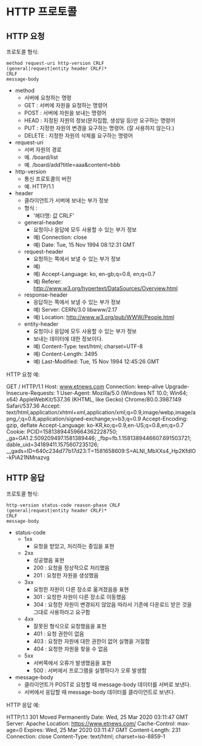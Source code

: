 # HTTP 프로토콜

## HTTP 요청

프로토콜 형식:

```
method request-uri http-version CRLF
(general|request|entity header CRLF)*
CRLF
message-body
```

- method
  - 서버에 요청하는 명령
  - GET : 서버에 자원을 요청하는 명령어
  - POST : 서버에 자원을 보내는 명령어
  - HEAD : 지정된 자원의 정보(문자집합, 생성일 등)만 요구하는 명령어
  - PUT : 지정한 자원의 변경을 요구하는 명령어. (잘 사용하지 않는다.)
  - DELETE : 지정한 자원의 삭제를 요구하는 명령어
- request-uri
  - 서버 자원의 경로
  - 예. /board/list
  - 예. /board/add?title=aaa&content=bbb
- http-version
  - 통신 프로토콜의 버전
  - 예. HTTP/1.1
- header
  - 클라이언트가 서버에 보내는 부가 정보
  - 형식 :
    - '헤더명: 값 CRLF'
  - general-header
    - 요청이나 응답에 모두 사용할 수 있는 부가 정보
    - 예)  Connection: close
    - 예) Date: Tue, 15 Nov 1994 08:12:31 GMT
  - request-header
    - 요청하는 쪽에서 보낼 수 있는 부가 정보
    - 예)
    - 예) Accept-Language: ko, en-gb;q=0.8, en;q=0.7
    - 예) Referer: http://www.w3.org/hypertext/DataSources/Overview.html 
  - response-header
    - 응답하는 쪽에서 보낼 수 있는 부가 정보
    - 예) Server: CERN/3.0 libwww/2.17
    - 예) Location: http://www.w3.org/pub/WWW/People.html
  - entity-header
    - 요청이나 응답에 모두 사용할 수 있는 부가 정보
    - 보내는 데이터에 대한 정보이다.
    - 예) Content-Type: text/html; charset=UTF-8
    - 예) Content-Length: 3495
    - 예) Last-Modified: Tue, 15 Nov 1994 12:45:26 GMT
    
HTTP 요청 예:

GET / HTTP/1.1
Host: www.etnews.com
Connection: keep-alive
Upgrade-Insecure-Requests: 1
User-Agent: Mozilla/5.0 (Windows NT 10.0; Win64; x64) AppleWebKit/537.36 (KHTML, like Gecko) Chrome/80.0.3987.149 Safari/537.36
Accept: text/html,application/xhtml+xml,application/xml;q=0.9,image/webp,image/apng,*/*;q=0.8,application/signed-exchange;v=b3;q=0.9
Accept-Encoding: gzip, deflate
Accept-Language: ko-KR,ko;q=0.9,en-US;q=0.8,en;q=0.7
Cookie: PCID=15813894459664362228750; _ga=GA1.2.509209497.1581389446; _fbp=fb.1.1581389446607.691503721; dable_uid=34189411.1575607235126; __gads=ID=640c234d77b17d23:T=1581658609:S=ALNI_MbXXs4_Hp2KfdlO-kPiA21NMnazvg


## HTTP 응답

프로토콜 형식:

```
http-version status-code reason-phase CRLF
(general|request|entity header CRLF)*
CRLF
message-body
```

- status-code
  - 1xx
    - 요청을 받았고, 처리하는 중임을 표현
  - 2xx
    - 성공했음 표현
    - 200 : 요청을 정상적으로 처리했음
    - 201 : 요청한 자원을 생성했음 
  - 3xx
    - 요청한 자원이 다른 장소로 옮겨졌음을 표현
    - 301 : 요청한 자원이 다른 장소로 이동했음
    - 304 : 요청한 자원이 변경되지 않았음 따라서 기존에 다운로드 받은 것을 그대로 사용하라고 요구함
  - 4xx
    - 잘못된 형식으로 요청했음을 표현
    - 401 : 요청 권한이 없음
    - 403 : 요청한 자원에 대한 권한이 없어 실행을 거절함
    - 404 : 요청한 자원을 찾을 수 없음
  - 5xx
    - 서버쪽에서 오류가 발생했음을 표현
    - 500 : 서버에서 프로그램을 실행하다가 오류 발생함
- message-body
  - 클라이언트가 POST로 요청할 때 message-body 데이터를 서버로 보낸다.
  - 서버에서 응답할 때 message-body 데이터를 클라이언트로 보낸다.

HTTP 응답 예:

    
HTTP/1.1 301 Moved Permanently
Date: Wed, 25 Mar 2020 03:11:47 GMT
Server: Apache
Location: https://www.etnews.com/
Cache-Control: max-age=0
Expires: Wed, 25 Mar 2020 03:11:47 GMT
Content-Length: 231
Connection: close
Content-Type: text/html; charset=iso-8859-1
    
